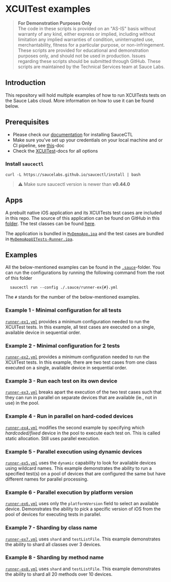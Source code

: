 # XCUITest examples

> **For Demonstration Purposes Only**\
> The code in these scripts is provided on an "AS-IS" basis without warranty of any kind, either express or implied,
> including without limitation any implied warranties of condition, uninterrupted use, merchantability, fitness for a
> particular purpose, or non-infringement. These scripts are provided for educational and demonstration purposes only, 
> and should not be used in production. Issues regarding these scripts should be submitted through GitHub. These scripts
> are maintained by the Technical Services team at Sauce Labs.

## Introduction
This repository will hold multiple examples of how to run XCUITests tests on the Sauce Labs cloud.
More information on how to use it can be found below.

## Prerequisites
- Please check our [documentation](https://docs.saucelabs.com/testrunner-toolkit/installation) for installing SauceCTL
- Make sure you've set up your credentials on your local machine and or CI pipeline, see
  [this](https://docs.saucelabs.com/testrunner-toolkit/installation#associating-your-sauce-labs-account)-doc
- Check the [XCUITest](https://docs.saucelabs.com/testrunner-toolkit/configuration/xcuitest/index.html)-docs for all options

### Install `saucectl`
```shell
curl -L https://saucelabs.github.io/saucectl/install | bash
```

> ⚠️ Make sure saucectl version is newer than **v0.44.0**

## Apps
A prebuilt native iOS application and its XCUITests test cases are included in this repo. The source of this application
can be found on GitHub in this [folder](https://github.com/saucelabs/my-demo-app-ios).
The test classes can be found [here](https://github.com/saucelabs/my-demo-app-ios/tree/main/My%20Demo%20AppUITests/Tests).

The application is bundled in [`MyDemoApp.ipa`](./apps/MyDemoApp.ipa)
and the test cases are bundled in [`MyDemoAppUITests-Runner.ipa`](./apps/MyDemoAppUITests-Runner.ipa).


## Examples
All the below-mentioned examples can be found in the [`.sauce`](/.sauce)-folder. You can run the configurations by running
the following command from the root of this folder

      saucectl run --config ./.sauce/runner-ex{#}.yml

The `#` stands for the number of the below-mentioned examples.

### Example 1 - Minimal configuration for all tests
[`runner-ex1.yml`](/.sauce/runner-ex1.yml) provides a minimum configuration needed to run the XCUITest tests.
In this example, all test cases are executed on a single, available device in sequential order.

### Example 2 - Minimal configuration for 2 tests
[`runner-ex2.yml`](/.sauce/runner-ex2.yml) provides a minimum configuration needed to run the XCUITest tests.
In this example, there are two test cases from one class executed on a single, available device in sequential order.

### Example 3 - Run each test on its own device
[`runner-ex3.yml`](/.sauce/runner-ex3.yml) breaks apart the execution of the two test cases such that they can run in 
parallel on separate devices that are available (ie., not in use) in the pool.

### Example 4 - Run in parallel on hard-coded devices
[`runner-ex4.yml`](/.sauce/runner-ex4.yml) modifies the second example by specifying which *hardcoded/fixed* device in 
the pool to execute each test on. This is called static allocation. Still uses parallel execution.

### Example 5 - Parallel execution using dynamic devices
[`runner-ex5.yml`](/.sauce/runner-ex5.yml) uses the `dynamic` capability to look for available devices using wildcard 
names. This example demonstrates the ability to run a specified test(s) on a pool of devices that are configured the same 
but have different names for parallel processing.

### Example 6 - Parallel execution by platform version
[`runner-ex6.yml`](/.sauce/runner-ex6.yml) uses only the `platformVersion` field to select an available device.
Demonstrates the ability to pick a specific version of iOS from the pool of devices for executing tests in parallel.

### Example 7 - Sharding by class name
[`runner-ex7.yml`](/.sauce/runner-ex7.yml) uses `shard` and `testListFile`. This example demonstrates the ability to shard all classes over 3 devices.

### Example 8 - Sharding by method name
[`runner-ex8.yml`](/.sauce/runner-ex8.yml) uses `shard` and `testListFile`. This example demonstrates the ability to shard all 20 methods over 10 devices.
